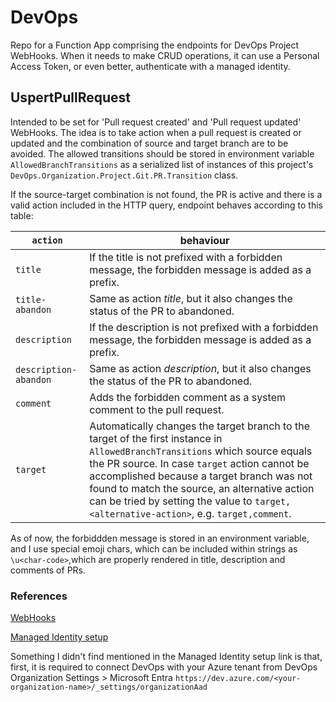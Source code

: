 # DevOps
Repo for a Function App comprising the endpoints for DevOps Project WebHooks.
When it needs to make CRUD operations, it can use a Personal Access Token, or even better, authenticate with a managed identity.
## UspertPullRequest
Intended to be set for 'Pull request created' and 'Pull request updated' WebHooks.
The idea is to take action when a pull request is created or updated and the combination of source and target branch are to be avoided.
The allowed transitions should be stored in environment variable `AllowedBranchTransitions` as a serialized list of instances of this project's `DevOps.Organization.Project.Git.PR.Transition` class.

If the source-target combination is not found, the PR is active and there is a valid action included in the HTTP query, endpoint behaves according to this table:

| `action`              | behaviour
| --------------------- | -------------------------------------------------------------------------------------------------------- |
| `title`               | If the title is not prefixed with a forbidden message, the forbidden message is added as a prefix.       |
| `title-abandon`       | Same as action _title_, but it also changes the status of the PR to abandoned.                           |
| `description`         | If the description is not prefixed with a forbidden message, the forbidden message is added as a prefix. |
| `description-abandon` | Same as action _description_, but it also changes the status of the PR to abandoned.                     |
| `comment`             | Adds the forbidden comment as a system comment to the pull request.                                      |
| `target`              | Automatically changes the target branch to the target of the first instance in `AllowedBranchTransitions` which source equals the PR source. In case `target` action cannot be accomplished because a target branch was not found to match the source, an alternative action can be tried by setting the value to `target,<alternative-action>`, e.g. `target,comment`. |


As of now, the forbiddden message is stored in an environment variable, and I use special emoji chars, which can be included within strings as `\u<char-code>`,which are properly rendered in title, description and comments of PRs.


### References
[WebHooks](https://learn.microsoft.com/en-us/azure/devops/repos/git/create-pr-status-server-with-azure-functions?view=azure-devops)

[Managed Identity setup](https://learn.microsoft.com/en-us/azure/devops/integrate/get-started/authentication/service-principal-managed-identity?view=azure-devops)

Something I didn't find mentioned in the Managed Identity setup link is that, first, it is required to connect DevOps with your Azure tenant from DevOps Organization Settings > Microsoft Entra `https://dev.azure.com/<your-organization-name>/_settings/organizationAad`
